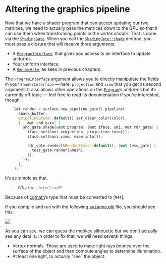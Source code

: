 # Altering the graphics pipeline

Now that we have a shader program that can accept updating our two matrices, we need to actually
pass the matrices down to the GPU so that it can use them when transforming points in the _vertex
shader_. That is done via the [`ShadingGate`]. When you call the [`ShadingGate::shade`] method,
you must pass a closure that will receive three arguments:

- A [`ProgramInterface`], that gives you access to an interface to update uniforms.
- Your uniform interface.
- A [`RenderGate`], as seen in previous chapters.

The [`ProgramInterface`] argument allows you to directly manipulate the fields in your
`ShaderInterface` — here, `projection` and `view` that you get as second argument. It also allows
other operations on the [`Program`]’s _uniforms_ but it’s currently off topic — feel free to read
its documentation if you’re interested, though.

```rust
    let render = surface.new_pipeline_gate().pipeline(
      &back_buffer,
      &PipelineState::default().set_clear_color(color),
      |_, mut shd_gate| {
        shd_gate.shade(&mut program, |mut iface, uni, mut rdr_gate| {
          iface.set(&uni.projection, projection.into());
          iface.set(&uni.view, view.into());

          rdr_gate.render(&RenderState::default(), |mut tess_gate| {
            tess_gate.render(&mesh);
          });
        });
      },
    );
```

It’s as simple as that.

> _Why the `.into()` call_?

Because of [cgmath]’s type that must be converted to [`M44`].

If you compile and run with the following
[suzanne.obj](https://phaazon.net/media/uploads/suzanne.obj) file, you should see this:

![](imgs/suzanne_flat.png)

As you can see, we can guess the monkey silhouette but we don’t actually see any details. In order
to fix that, we will need several things:

- Vertex normals. Those are used to make light rays _bounce_ over the surface of the object and then
  compute angles to determine illumination.
- At least one light, to actually “see” the object.

[`ShadingGate`]: https://docs.rs/luminance/latest/luminance/pipeline/struct.ShadingGate.html
[`ShadingGate::shade`]: https://docs.rs/luminance/latest/luminance/pipeline/struct.ShadingGate.html#method.shade
[`Program`]: https://docs.rs/luminance/latest/luminance/shader/program/struct.Program.html
[`RenderGate`]: https://docs.rs/luminance/latest/luminance/pipeline/struct.RenderGate.html
[cgmath]: https://crates.io/crates/cgmath
[`ProgramInterface`]: https://docs.rs/luminance/latest/luminance/shader/program/struct.ProgramInterface.html
